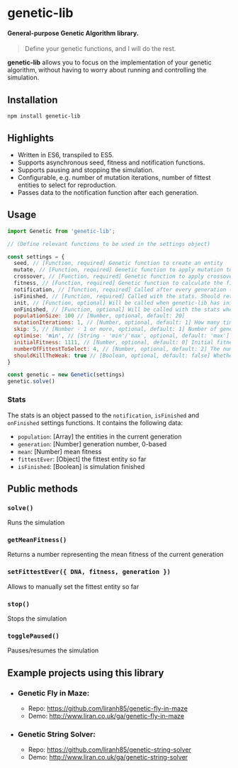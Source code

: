 # genetic-lib

#### General-purpose Genetic Algorithm library.
> Define your genetic functions, and I will do the rest.

**genetic-lib** allows you to focus on the implementation of your genetic algorithm, without having to worry about running and controlling the simulation.

## Installation
```
npm install genetic-lib
```

## Highlights
  * Written in ES6, transpiled to ES5.
  * Supports asynchronous seed, fitness and notification functions.
  * Supports pausing and stopping the simulation.
  * Configurable, e.g. number of mutation iterations, number of fittest entities to select for reproduction.
  * Passes data to the notification function after each generation.

## Usage
```js
import Genetic from 'genetic-lib';

// (Define relevant functions to be used in the settings object)

const settings = {
  seed, // [Function, required] Genetic function to create an entity
  mutate, // [Function, required] Genetic function to apply mutation to an entity
  crossover, // [Function, required] Genetic function to apply crossover to an entity
  fitness, // [Function, required] Genetic function to calculate the fitness of an entity
  notification, // [function, required] Called after every generation (unless specified otherwise in the `skip` setting) with the stats
  isFinished, // [Function, required] Called with the stats. Should return a Boolean, which is the result of the condition to end the simulation, e.g, `return stats.generation >= 500`
  init, // [Function, optional] Will be called when genetic-lib has initialised and ready to start the simulation. Use this if you need to do some initialisation before starting the simulation
  onFinished, // [Function, optional] Will be called with the stats when the simulation has completed
  populationSize: 100 // [Number, optional, default: 20]
  mutationIterations: 1, // [Number, optional, default: 1] How many times to run the mutation function on each entity
  skip: 5, // [Number - 1 or more, optional, default: 1] Number of generations to skip in calling the notification function, e.g. `5` means the notification function would be called every 5 generations
  optimise: 'min', // [String - 'min'/'max', optional, default: 'max'] Whether the fittest entity is defined as the one with the lowest score (min) or highest score (max)
  initialFitness: 1111, // [Number, optional, default: 0] Initial fitness to assign to entity, before measuring its fitness
  numberOfFittestToSelect: 4, // [Number, optional, default: 2] The number of fittest entities to select for reproduction from each generation
  shouldKillTheWeak: true // [Boolean, optional, default: false] Whether or not to kill the weak entities after the fittest have been identified. This will only work if your method to identify the fittest entities is based on shortest-time-based, meaning the entities that completed the task the most quickly are the fittest, and thus there is no need to measure the fitness of the rest of the entities in the generation, as they won't be selected and are thus irrelevant.
}

const genetic = new Genetic(settings)
genetic.solve()
```

### Stats
The stats is an object passed to the `notification`, `isFinished` and `onFinished` settings functions. It contains the following data:
- `population`: [Array] the entities in the current generation
- `generation`: [Number] generation number, 0-based
- `mean`: [Number] mean fitness
- `fittestEver`: [Object] the fittest entity so far
- `isFinished`: [Boolean] is simulation finished

## Public methods

### `solve()`
Runs the simulation

### `getMeanFitness()`
Returns a number representing the mean fitness of the current generation

### `setFittestEver({ DNA, fitness, generation })`
Allows to manually set the fittest entity so far

### `stop()`
Stops the simulation

### `togglePaused()`
Pauses/resumes the simulation


## Example projects using this library
* ### Genetic Fly in Maze:
  * Repo: https://github.com/liranh85/genetic-fly-in-maze
  * Demo: http://www.liran.co.uk/ga/genetic-fly-in-maze
* ### Genetic String Solver:
  * Repo: https://github.com/liranh85/genetic-string-solver
  * Demo: http://www.liran.co.uk/ga/genetic-string-solver
